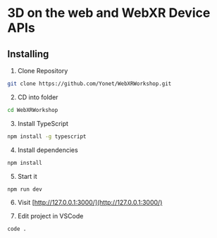 # 3D on the web and WebXR Device APIs
## Installing

1. Clone Repository

```bash
git clone https://github.com/Yonet/WebXRWorkshop.git
```

2. CD into folder
```bash
cd WebXRWorkshop
```

3. Install TypeScript

```bash
npm install -g typescript
```

4. Install dependencies

```bash
npm install
```

5. Start it

```bash
npm run dev
```

6. Visit [http://127.0.0.1:3000/](http://127.0.0.1:3000/)


7. Edit project in VSCode
```bash
code .
```